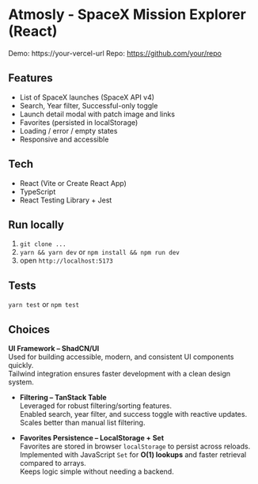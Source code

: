 # Atmosly - SpaceX Mission Explorer (React)

Demo: https://your-vercel-url
Repo: https://github.com/your/repo

## Features
- List of SpaceX launches (SpaceX API v4)
- Search, Year filter, Successful-only toggle
- Launch detail modal with patch image and links
- Favorites (persisted in localStorage)
- Loading / error / empty states
- Responsive and accessible

## Tech
- React (Vite or Create React App)
- TypeScript
- React Testing Library + Jest

## Run locally
1. `git clone ...`
2. `yarn && yarn dev` or `npm install && npm run dev`
3. open `http://localhost:5173`

## Tests
`yarn test` or `npm test`

## Choices
**UI Framework – ShadCN/UI**  
  Used for building accessible, modern, and consistent UI components quickly.  
  Tailwind integration ensures faster development with a clean design system.

- **Filtering – TanStack Table**  
  Leveraged for robust filtering/sorting features.  
  Enabled search, year filter, and success toggle with reactive updates.  
  Scales better than manual list filtering.

- **Favorites Persistence – LocalStorage + Set**  
  Favorites are stored in browser `localStorage` to persist across reloads.  
  Implemented with JavaScript `Set` for **O(1) lookups** and faster retrieval compared to arrays.  
  Keeps logic simple without needing a backend.
